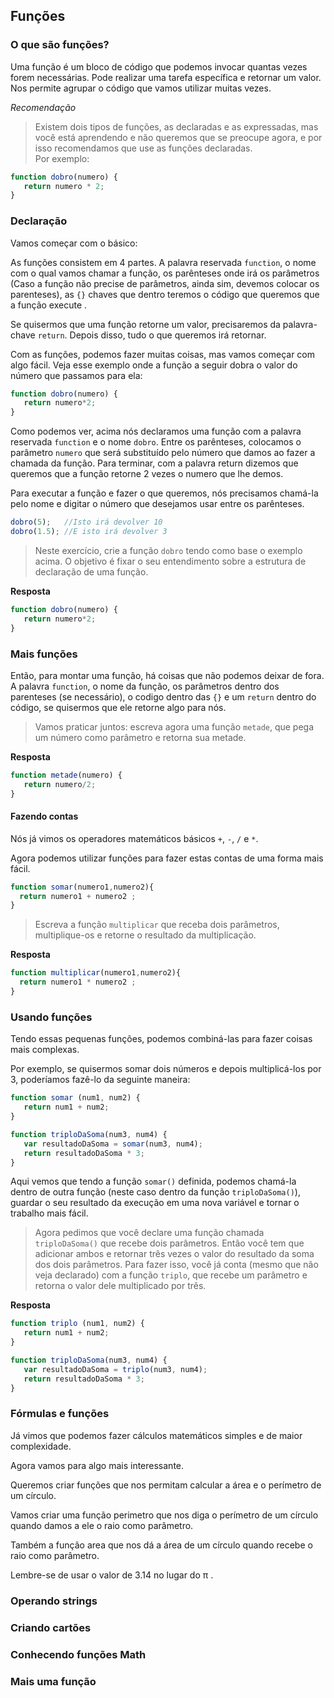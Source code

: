 ## Funções

### O que são funções?

Uma função é um bloco de código que podemos invocar quantas vezes forem necessárias.
Pode realizar uma tarefa específica e retornar um valor.
Nos permite agrupar o código que vamos utilizar muitas vezes.

*Recomendação*
> Existem dois tipos de funções, as declaradas  e as expressadas, mas você está aprendendo e não queremos que se preocupe agora, e por isso recomendamos que use as funções declaradas.</br>
> Por exemplo:

~~~javascript
function dobro(numero) {
   return numero * 2;
}
~~~

### Declaração

Vamos começar com o básico:

As funções consistem em 4 partes. A palavra reservada `function`, o nome com o qual vamos chamar a função, os parênteses onde irá os parâmetros (Caso a função não precise de parâmetros, ainda sim, devemos colocar os parenteses), as `{}` chaves que dentro teremos o código que queremos que a função execute .

Se quisermos que uma função retorne um valor, precisaremos da palavra-chave `return`. Depois disso, tudo o que queremos irá retornar.

Com as funções, podemos fazer muitas coisas, mas vamos começar com algo fácil. Veja esse exemplo onde a função a seguir dobra o valor do número que passamos para ela:

~~~javascript
function dobro(numero) {
   return numero*2;
}
~~~

Como podemos ver, acima nós declaramos uma função com a palavra reservada `function` e o nome `dobro`. Entre os parênteses, colocamos o parâmetro `numero` que será substituído pelo número que damos ao fazer a chamada da função. Para terminar, com a palavra return dizemos que queremos que a função retorne 2 vezes o numero que lhe demos.

Para executar a função e fazer o que queremos, nós precisamos chamá-la pelo nome e digitar o número que desejamos usar entre os parênteses.

~~~javascript
dobro(5);   //Isto irá devolver 10
dobro(1.5); //E isto irá devolver 3
~~~

> Neste exercício, crie a função `dobro` tendo como base o exemplo acima. O objetivo é fixar o seu entendimento sobre a estrutura de declaração de uma função.

**Resposta**

~~~javascript
function dobro(numero) {
   return numero*2;
}
~~~


### Mais funções

Então, para montar uma função, há coisas que não podemos deixar de fora. A palavra `function`, o nome da função, os parâmetros dentro dos parenteses (se necessário), o codigo dentro das `{}` e um `return` dentro do código, se quisermos que ele retorne algo para nós.

> Vamos praticar juntos: escreva agora uma função `metade`, que pega um número como parâmetro e retorna sua metade.

**Resposta**

~~~javascript
function metade(numero) {
   return numero/2;
}
~~~

#### Fazendo contas

Nós já vimos os operadores matemáticos básicos `+`, `-`, `/` e `*`.

Agora podemos utilizar funções para fazer estas contas de uma forma mais fácil.

~~~javascript
function somar(numero1,numero2){
  return numero1 + numero2 ;
}
~~~

> Escreva a função `multiplicar` que receba dois parâmetros, multiplique-os e retorne o resultado da multiplicação.

**Resposta**

~~~javascript
function multiplicar(numero1,numero2){
  return numero1 * numero2 ;
}
~~~

### Usando funções

Tendo essas pequenas funções, podemos combiná-las para fazer coisas mais complexas.

Por exemplo, se quisermos somar dois números e depois multiplicá-los por 3, poderíamos fazê-lo da seguinte maneira:

~~~javascript
function somar (num1, num2) {
   return num1 + num2;
}

function triploDaSoma(num3, num4) {
   var resultadoDaSoma = somar(num3, num4);
   return resultadoDaSoma * 3;
}
~~~

Aqui vemos que tendo a função `somar()` definida, podemos chamá-la dentro de outra função (neste caso dentro da função `triploDaSoma()`), guardar o seu resultado da execução em uma nova variável e tornar o trabalho mais fácil.

> Agora pedimos que você declare uma função chamada `triploDaSoma()` que recebe dois parâmetros. Então você tem que adicionar ambos e retornar três vezes o valor do resultado da soma dos dois parâmetros. Para fazer isso, você já conta (mesmo que não veja declarado) com a função `triplo`, que recebe um parâmetro e retorna o valor dele multiplicado por três.

**Resposta**

~~~javascript
function triplo (num1, num2) {
   return num1 + num2;
}

function triploDaSoma(num3, num4) {
   var resultadoDaSoma = triplo(num3, num4);
   return resultadoDaSoma * 3;
}
~~~

### Fórmulas e funções

Já vimos que podemos fazer cálculos matemáticos simples e de maior complexidade.

Agora vamos para algo mais interessante.

Queremos criar funções que nos permitam calcular a área e o perímetro de um círculo.

Vamos criar uma função perimetro que nos diga o perímetro de um círculo quando damos a ele o raio como parâmetro.

Também a função area que nos dá a área de um círculo quando recebe o raio como parâmetro. 

Lembre-se de usar o valor de 3.14 no lugar do π .

### Operando strings

### Criando cartões

### Conhecendo funções Math

### Mais uma função